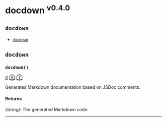 # docdown <sup>v0.4.0</sup>

<!-- div class="toc-container" -->

<!-- div -->

## `docdown`
* <a href="#docdown">`docdown`</a>

<!-- /div -->

<!-- /div -->

<!-- div class="doc-container" -->

<!-- div -->

## `docdown`

<!-- div -->

### <a id="docdown"></a>`docdown()`
<a href="#docdown">#</a> [&#x24C8;](https://github.com/jdalton/docdown/blob/0.4.0/index.js#L20 "View in source") [&#x24C9;][1]

Generates Markdown documentation based on JSDoc comments.

#### Returns
*(string)*:  The generated Markdown code.

* * *

<!-- /div -->

<!-- /div -->

<!-- /div -->

 [1]: #docdown "Jump back to the TOC."
